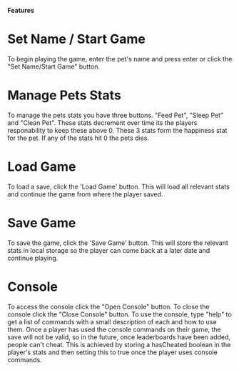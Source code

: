 **Features**

# Set Name / Start Game
To begin playing the game, enter the pet's name and press enter or click the "Set Name/Start Game" button.

# Manage Pets Stats
To manage the pets stats you have three buttons. "Feed Pet", "Sleep Pet" and "Clean Pet". These stats decrement over time its the players responability to keep these above 0. These 3 stats form the happiness stat for the pet. If any of the stats hit 0 the pets dies.

# Load Game
To load a save, click the 'Load Game' button. This will load all relevant stats and continue the game from where the player saved.

# Save Game
To save the game, click the 'Save Game' button. This will store the relevant stats in local storage so the player can come back at a later date 
and continue playing.

# Console
To access the console click the "Open Console" button. To close the console click the "Close Console" button. To use the console, type "help" to get a list of commands with a small description of each and how to use them. Once a player has used the console commands on their game, the save will not be valid, so in the future, once leaderboards have been added, people can't cheat. This is achieved by storing a hasCheated boolean in the player's stats and then setting this to true once the player uses console commands.

